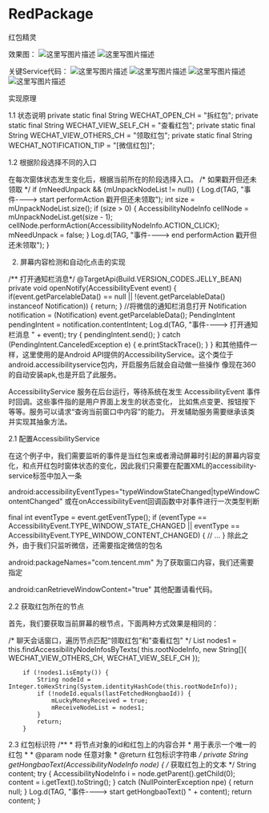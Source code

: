 # RedPackage
红包精灵

效果图：
![这里写图片描述](https://github.com/hejunlin2013/RedPackage/blob/master/image/iamge5.png)
![这里写图片描述](https://github.com/hejunlin2013/RedPackage/blob/master/image/iamge6.png)

关键Service代码：
![这里写图片描述](https://github.com/hejunlin2013/RedPackage/blob/master/image/iamge1.png)
![这里写图片描述](https://github.com/hejunlin2013/RedPackage/blob/master/image/iamge2.png)
![这里写图片描述](https://github.com/hejunlin2013/RedPackage/blob/master/image/iamge3.png)
![这里写图片描述](https://github.com/hejunlin2013/RedPackage/blob/master/image/iamge4.png)

实现原理

1.1 状态说明
	private static final String WECHAT_OPEN_CH = "拆红包";
	private static final String WECHAT_VIEW_SELF_CH = "查看红包";
	private static final String WECHAT_VIEW_OTHERS_CH = "领取红包";
	private static final String WECHAT_NOTIFICATION_TIP = "[微信红包]";

1.2 根据阶段选择不同的入口

在每次窗体状态发生变化后，根据当前所在的阶段选择入口。
/* 如果戳开但还未领取 */
        if (mNeedUnpack && (mUnpackNodeList != null)) {
        	Log.d(TAG, "事件----> start performAction 戳开但还未领取");
            int size = mUnpackNodeList.size();
            if (size > 0) {
                AccessibilityNodeInfo cellNode = mUnpackNodeList.get(size - 1);
                cellNode.performAction(AccessibilityNodeInfo.ACTION_CLICK);
                mNeedUnpack = false;
            }
            Log.d(TAG, "事件----> end performAction 戳开但还未领取");
        }

2. 屏幕内容检测和自动化点击的实现

/** 打开通知栏消息*/
    @TargetApi(Build.VERSION_CODES.JELLY_BEAN)
    private void openNotify(AccessibilityEvent event) {
        if(event.getParcelableData() == null || !(event.getParcelableData() instanceof Notification)) {
            return;
        }
        //将微信的通知栏消息打开
        Notification notification = (Notification) event.getParcelableData();
        PendingIntent pendingIntent = notification.contentIntent;
        Log.d(TAG, "事件----> 打开通知栏消息 " + event);
        try {
            pendingIntent.send();
        } catch (PendingIntent.CanceledException e) {
            e.printStackTrace();
        }
    }
和其他插件一样，这里使用的是Android API提供的AccessibilityService。这个类位于android.accessibilityservice包内，开启服务后就会自动做一些操作
像现在360的自动安装apk,也是开启了此服务。

AccessibilityService 服务在后台运行，等待系统在发生 AccessibilityEvent 事件时回调。这些事件指的是用户界面上发生的状态变化， 比如焦点变更、按钮按下等等。服务可以请求“查询当前窗口中内容”的能力。 开发辅助服务需要继承该类并实现其抽象方法。

2.1 配置AccessibilityService

在这个例子中，我们需要监听的事件是当红包来或者滑动屏幕时引起的屏幕内容变化，和点开红包时窗体状态的变化，因此我们只需要在配置XML的accessibility-service标签中加入一条

android:accessibilityEventTypes="typeWindowStateChanged|typeWindowContentChanged"
或在onAccessibilityEvent回调函数中对事件进行一次类型判断

final int eventType = event.getEventType();
if (eventType == AccessibilityEvent.TYPE_WINDOW_STATE_CHANGED
     || eventType == AccessibilityEvent.TYPE_WINDOW_CONTENT_CHANGED) {
         // ...
}
除此之外，由于我们只监听微信，还需要指定微信的包名

android:packageNames="com.tencent.mm"
为了获取窗口内容，我们还需要指定

android:canRetrieveWindowContent="true"
其他配置请看代码。

2.2 获取红包所在的节点

首先，我们要获取当前屏幕的根节点，下面两种方式效果是相同的：

 /* 聊天会话窗口，遍历节点匹配“领取红包”和"查看红包" */
        List<AccessibilityNodeInfo> nodes1 = this.findAccessibilityNodeInfosByTexts(
        		this.rootNodeInfo, 
        		new String[]{
                WECHAT_VIEW_OTHERS_CH, WECHAT_VIEW_SELF_CH });

        if (!nodes1.isEmpty()) {
            String nodeId = Integer.toHexString(System.identityHashCode(this.rootNodeInfo));
            if (!nodeId.equals(lastFetchedHongbaoId)) {
                mLuckyMoneyReceived = true;
                mReceiveNodeList = nodes1;
            }
            return;
        }

2.3 红包标识符
    /**
     * 将节点对象的id和红包上的内容合并
     * 用于表示一个唯一的红包
     *
     * @param node 任意对象
     * @return 红包标识字符串
     */
    private String getHongbaoText(AccessibilityNodeInfo node) {
        /* 获取红包上的文本 */
        String content;
        try {
            AccessibilityNodeInfo i = node.getParent().getChild(0);
            content = i.getText().toString();
        } catch (NullPointerException npe) {
            return null;
        }
        Log.d(TAG, "事件----> start getHongbaoText() " + content);
        return content;
    }


